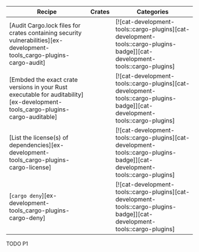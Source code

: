 | Recipe | Crates | Categories |
|--------|--------|------------|
| [Audit Cargo.lock files for crates containing security vulnerabilities][ex-development-tools_cargo-plugins-cargo-audit] |  | [![cat-development-tools::cargo-plugins][cat-development-tools::cargo-plugins-badge]][cat-development-tools::cargo-plugins] |
| [Embded the exact crate versions in your Rust executable for auditability][ex-development-tools_cargo-plugins-cargo-auditable] |  | [![cat-development-tools::cargo-plugins][cat-development-tools::cargo-plugins-badge]][cat-development-tools::cargo-plugins] |
| [List the license(s) of dependencies][ex-development-tools_cargo-plugins-cargo-license] |  | [![cat-development-tools::cargo-plugins][cat-development-tools::cargo-plugins-badge]][cat-development-tools::cargo-plugins] |
| [`cargo deny`][ex-development-tools_cargo-plugins-cargo-deny] |  | [![cat-development-tools::cargo-plugins][cat-development-tools::cargo-plugins-badge]][cat-development-tools::cargo-plugins] |

<div class="hidden">
TODO P1
</div>
